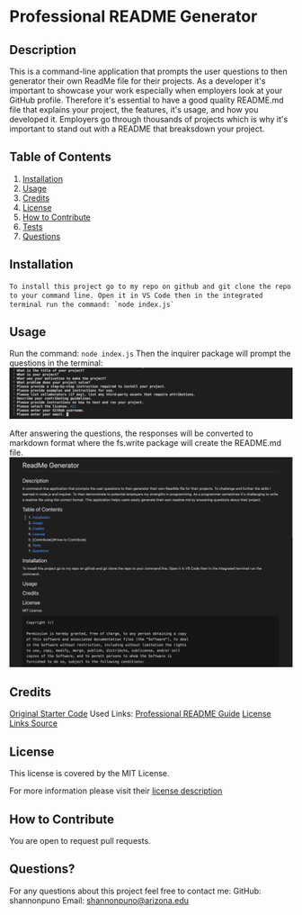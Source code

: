 # Professional README Generator 

## Description
This is a command-line application that prompts the user questions to then generator their own ReadMe file for their projects. 
As a developer it's important to showcase your work especially when employers look at your GitHub profile. Therefore it's essential to have a good quality README.md file that explains your project, the features, it's usage, and how you developed it. Employers go through thousands of projects which is why it's important to stand out with a README that breaksdown your project. 

## Table of Contents
  1. [Installation](#Installation)
  2. [Usage](#Usage)
  3. [Credits](#Credits)
  4. [License](#License)
  5. [How to Contribute](#HowtoContribute)
  6. [Tests](#Tests)
  7. [Questions](#Questions?)

## Installation
    To install this project go to my repo on github and git clone the repo to your command line. Open it in VS Code then in the integrated terminal run the command: `node index.js`

## Usage
Run the command: `node index.js` 
Then the inquirer package will prompt the questions in the terminal:
![Alt text](./utils/images%20/promptq.png)

After answering the questions, the responses will be converted to markdown format where the fs.write package will create the README.md file. 
![Alt text](./utils/images%20/demo%20pic.png)

## Credits
[Original Starter Code](https://github.com/coding-boot-camp/potential-enigma)
Used Links:
[Professional README Guide](https://coding-boot-camp.github.io/full-stack/github/professional-readme-guide)
[License Links Source](https://choosealicense.com/)

## License
This license is covered by the MIT License. 

For more information please visit their [license description](https://choosealicense.com/licenses/mit/)

## How to Contribute
You are open to request pull requests. 

## Questions?
For any questions about this project feel free to contact me:
GitHub: shannonpuno
Email: shannonpuno@arizona.edu
